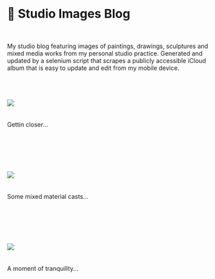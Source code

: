 <br>
<h1 style="margin-top: 20px; margin-bottom: 50px" >🌱 Studio Images Blog</h1>
<p> My studio blog featuring images of paintings, drawings, sculptures and mixed media works from my personal studio practice. Generated and updated by a selenium script that scrapes a publicly accessible iCloud album that is easy to update and edit from my mobile device.</p>
<br>
<br>
<br>
<img style="max-width: 500px; margin-bottom: 20px" src="https://cvws.icloud-content.com/S/AZZNIkmeOWgJ6ZMJ_zgoTYPOLUK4/IMG_0003.JPG?o=Aoq49Z96_JCacx6KmlF2cgBOStMxVeYZyxptf_emqtPm&v=1&z=https%3A%2F%2Fp50-content.icloud.com%3A443&x=1&a=CAogYD7oK8hlR-dk0xPBykDnjSWPIByg7LC0NT27VQWZ1NwSZRCqyNWnkS8Yqt_orJEvIgEAUgTOLUK4aiVawyAbimRxFD_nqLTh6Mz7YVODa0gzjCxtZnavUhxYX75RO5ptciW4Fxt1xz8yoBIcnkdYjB5aJsWjJpVx_RcDMAKt0CkMPrYodlyM&e=1619565096&r=4ba9da4a-f03d-4b9d-b359-ba972aed4a4c-6&s=X7eUFSBDcbGnNLX7i-m0BpENgb8">
<br><p style="margin-bottom: 50px">Gettin closer...</p><br><br><br>
<img style="max-width: 500px; margin-bottom: 20px" src="https://cvws.icloud-content.com/S/AZddQ0gIKPDcUbuK46WbwybMgyqZ/IMG_0002.JPG?o=AhAVZ-L1ZuciNQOTRFJC-vOztzaNOPe6czWqNK6iUDCV&v=1&z=https%3A%2F%2Fp50-content.icloud.com%3A443&x=1&a=CAogt-IZY56KbwLksBraB-xV2Xvz4AI_F5Jjskj22OPBnNwSZRDM69WnkS8YzILprJEvIgEAUgTMgyqZaiVG01XdBcNem5hch__u2jNj1iyphOdDO3Icietg2cZc7Xs7KwRnciUkWjd9CcvYZBrDxAvZofeTcB7QU_vIXYw89Q1r2CCv1yucVSo3&e=1619565101&r=1a44c790-a0ce-4d9e-99bf-8c3deb37e260-3&s=Z1ODK8UPQL9RIjPvlAcU8WtxWic">
<br><p style="margin-bottom: 50px">Some mixed material casts...</p><br><br><br>
<img style="max-width: 500px; margin-bottom: 20px" src="https://cvws.icloud-content.com/S/AS6Y8AqWDe9c8VFV5JLBhvDuqHmR/IMG_0001.JPG?o=AqAqFTKkqi5qhWlaAwWRkAV4Df5bvnhkf34flQmolTAF&v=1&z=https%3A%2F%2Fp50-content.icloud.com%3A443&x=1&a=CAog0bmF-wR6qEClP19qRWqBw0Ds0zv45wn1292TnJILJ9gSZRDVkdankS8Y1ajprJEvIgEAUgTuqHmRaiULhfG1V-vd6eWMdiWRCaT5ogvuBGAnAIH-HCutgdRKRTZcIskmciXN0yB1PrDSDfGoy7c2ClcA5cqii_j6FUbB4WLrbuaTMA9pShm5&e=1619565106&r=c9fbbd78-1572-4d9c-9562-e38aba318933-6&s=idlVyPHP5iI_0pZUUgrHIhhJZrM">
<br><p style="margin-bottom: 50px">A moment of tranquility...</p><br><br><br>